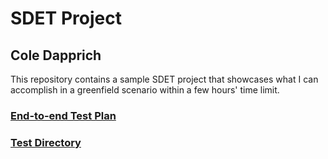 # SDET Project
## Cole Dapprich

This repository contains a sample SDET project that showcases what I can accomplish in a greenfield scenario within a few hours' time limit.

### [End-to-end Test Plan](https://github.com/cdsoftw/sdet-project/tree/master/sample-app/Plan.md)

### [Test Directory](https://github.com/cdsoftw/sdet-project/tree/8cf21d6908d44dbea8a8a67ed97c33f959814247/sample-app/cypress)
